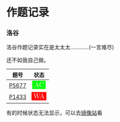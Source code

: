 # 作题记录

### 洛谷
洛谷作题记录实在是太太太…………(一言难尽)

还不如我自己做。

|                     题号                          |                   状态                   |
|:-------------------------------------------------:|:----------------------------------------:|
| [P5677](https://www.luogu.com.cn/record/66904459) | [![](./icon/AC1.png)](./luogu/P5677.cpp) |
| [P1433](https://www.luogu.com.cn/record/66944721) | [![](./icon/WA1.png)](./luogu/P1433.cpp) |

有的时候状态无法显示，可以去[镜像站](https://hub.fastgit.org/YCSHome/code/tree/main/OJ)看
